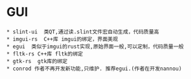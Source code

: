 # GUI

    * slint-ui  类QT,通过读.slint文件宏自动生成，代码质量高
    * imgui-rs  C++库 imgui的绑定，界面美观
    * egui  类似于imgui的rust实现,原始界面一般,可以定制，代码质量一般
    * fltk-rs C++库 fltk的绑定
    * gtk-rs  gtk库的绑定
    * conrod 作者不再开发新功能,只维护. 推荐egui.(作者在开发nannou)